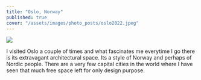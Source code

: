 ```yaml
---
title: "Oslo, Norway"
published: true
cover: "/assets/images/photo_posts/oslo2022.jpeg"
---
```



<div class="blog-posts">
    <img src="{{ cover }}" >
</div>

I visited Oslo a couple of times and what fascinates me everytime I go there is its extravagant architectural space. Its a style of Norway and perhaps of Nordic people. There are a very few capital cities in the world where I have seen that much free space left for only design purpose.